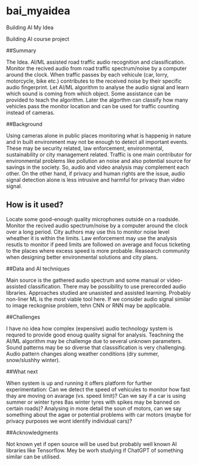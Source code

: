 # bai_myaidea
Building AI My Idea

Building AI course project

##Summary

The Idea. AI/ML assisted road traffic audio recognition and classification. Monitor the recived audio from road traffic spectrum/noise by a computer around the clock. When traffic passes by each vehicule (car, lorry, motorcycle, bike etc.) contributes to the received noise by their specific audio fingerprint. Let AI/ML algorithm to analyse the audio signal and learn which sound is coming from which object. Some assistance can be provided to teach the algorithm. Later the algorthm can classify how many vehicles pass the monitor location and can be used for traffic counting instead of cameras.

##Background

Using cameras alone in public places monitoring what is happenig in nature and in built environment may not be enough to detect all important events. These may be security related, law enforcement, environmental, sustainability or city management related. Traffic is one main contributor for environmental problems like pollution an noise and also potential source for savings in the society. So, audio and video analysis may complement each other. On the other hand, if privacy and human rights are the issue, audio signal detection alone is less intrusive and harmful for privacy than video signal.

## How is it used?

Locate some good-enough quality microphones outside on a roadside. Monitor the recived audio spectrum/noise by a computer around the clock over a long period.
City authors may use this to monitor noise level wheather it is within the limits. Law enforcement may use the analysis resutls to monitor if peed limits are followed on average and focus ticketing to the places where excess speed is more probable. Reasearch community when designing better environmental solutions and city plans.

##Data and AI techniques

Main source is the gathered audio spectrum and some manual or video-assisted classification. There may be possibility to use prerecorded audio libraries. Approaches studied are unasisted and assisted learning. Probably non-liner ML is the most viable tool here. If we consider audio signal similar to image reckognise problem, tehn CNN or RNN may be applicable.

##Challenges

I have no idea how complex (expensive) audio technology system is requred to provide good enoug quality signal for analysis. Teachning the AI/ML algorithm may be challemge due to several unknown parameters. Sound patterns may be so diverse that classsification is very challenging. Audio pattern changes along weather conditions (dry summer, snow/slushhy winter).

##What next

When system is up and running it offers platform for further experimentation: Can we detect the speed of vehicules to monitor how fast thay are moving on avarage (vs. speed limit)? Can we say if a car is using summer or winter tyres 8as winter tyres with spikes may be banned on certain roads)? Analysing in more detail the soun of motors, can we say something about the agae or potential problems with car motors (maybe for privacy purposes we wont identify individual cars)?


##Acknowledgments

Not known yet if open source will be used but probably well known AI libraries like Tensorflow. Mey be worh studying if ChatGPT of something similar can be utilised.
